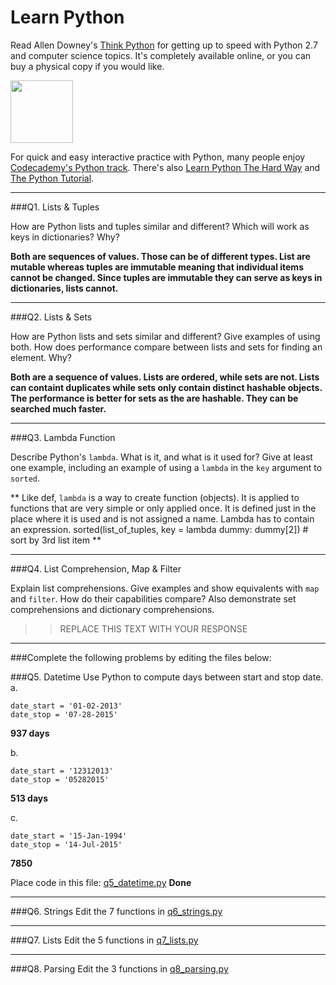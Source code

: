 # Learn Python

Read Allen Downey's [Think Python](http://www.greenteapress.com/thinkpython/) for getting up to speed with Python 2.7 and computer science topics. It's completely available online, or you can buy a physical copy if you would like.

<a href="http://www.greenteapress.com/thinkpython/"><img src="img/think_python.png" style="width: 100px;" target="_blank"></a>

For quick and easy interactive practice with Python, many people enjoy [Codecademy's Python track](http://www.codecademy.com/en/tracks/python). There's also [Learn Python The Hard Way](http://learnpythonthehardway.org/book/) and [The Python Tutorial](https://docs.python.org/2/tutorial/).

---

###Q1. Lists &amp; Tuples

How are Python lists and tuples similar and different? Which will work as keys in dictionaries? Why?

**Both are sequences of values. Those can be of different types. List are mutable whereas tuples are immutable meaning that individual items cannot be changed. Since tuples are immutable they can serve as keys in dictionaries, lists cannot.**

---

###Q2. Lists &amp; Sets

How are Python lists and sets similar and different? Give examples of using both. How does performance compare between lists and sets for finding an element. Why?

**Both are a sequence of values. Lists are ordered, while sets are not. Lists can containt duplicates while sets only contain distinct hashable objects. The performance is better for sets as the are hashable. They can be searched much faster.**

---

###Q3. Lambda Function

Describe Python's `lambda`. What is it, and what is it used for? Give at least one example, including an example of using a `lambda` in the `key` argument to `sorted`.

** Like def, `lambda` is a way to create function (objects). It is applied to functions that are very simple or only applied once. It is defined just in the place where it is used and is not assigned a name. Lambda has to contain an expression.
sorted(list_of_tuples, key = lambda dummy: dummy[2]) # sort by 3rd list item
**

---

###Q4. List Comprehension, Map &amp; Filter

Explain list comprehensions. Give examples and show equivalents with `map` and `filter`. How do their capabilities compare? Also demonstrate set comprehensions and dictionary comprehensions.

>> REPLACE THIS TEXT WITH YOUR RESPONSE

---

###Complete the following problems by editing the files below:

###Q5. Datetime
Use Python to compute days between start and stop date.   
a.  

```
date_start = '01-02-2013'    
date_stop = '07-28-2015'
```

**937 days**

b.  
```
date_start = '12312013'  
date_stop = '05282015'  
```

**513 days**

c.  
```
date_start = '15-Jan-1994'      
date_stop = '14-Jul-2015'  
```

**7850**

Place code in this file: [q5_datetime.py](python/q5_datetime.py)
**Done**

---

###Q6. Strings
Edit the 7 functions in [q6_strings.py](python/q6_strings.py)

---

###Q7. Lists
Edit the 5 functions in [q7_lists.py](python/q7_lists.py)

---

###Q8. Parsing
Edit the 3 functions in [q8_parsing.py](python/q8_parsing.py)





